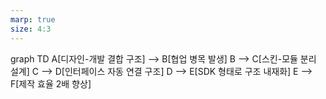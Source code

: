 ```yaml
---
marp: true
size: 4:3
---
```


<div class="mermaid">
graph TD
  A[디자인-개발 결합 구조] --> B[협업 병목 발생]
  B --> C[스킨-모듈 분리 설계]
  C --> D[인터페이스 자동 연결 구조]
  D --> E[SDK 형태로 구조 내재화]
  E --> F[제작 효율 2배 향상]
</div>
